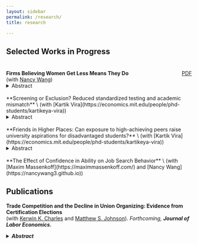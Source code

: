 ```yaml
---
layout: sidebar
permalink: /research/
title: research

---
```


## Selected Works in Progress 
<div style="display: flex; justify-content: space-between; align-items: baseline; max-width: 700px; margin-left: 0; margin-top: 1.5rem;">
  <div>
    <strong>Firms Believing Women Get Less Means They Do</strong><br>
    (with <a href="https://nancywang3.github.io" target="_blank">Nancy Wang</a>)
  </div>

  <a class="btn btn-sm btn-outline-primary" 
     href="/assets/papers/Lowballing.pdf" 
     target="_blank"
     onclick="gtag('event', 'click', {
       event_category: 'Research',
       event_label: 'Firms Believing Women Get Less Means They Do'
     });">
     PDF
  </a>
</div>
<details>
  <summary>Abstract</summary> 
  This paper examines an employer-driven mechanism behind the early-career gender earnings gap using novel data on MIT graduates’ job offers and negotiation process. We document three key findings. First, women receive lower initial compensation offers than men within an employer-occupation. Second, this gap is entirely concentrated in non-salary components—signing bonus and equity—with no gap in base salary. Third, we find no gender differences in job search, and women negotiate as frequently and successfully as men. These findings also generalize to a national sample of high-skill workers in a dataset from Levels.fyi. To understand these patterns, we develop a model showing that a small number of discriminatory firms leads <em>all firms</em> in the market to lowball women in equilibrium. This market-wide gender gap is sustained through outside offers and cannot be closed by changes in worker behavior. We validate this mechanism using an incentivized resume evaluation experiment with recruiters, where we find that firms expect <em>other firms</em> to offer women less. Our results highlight the role of firm behavior—rather than worker decisions alone—in perpetuating gender pay disparities. 
</details> 


<br>
**Screening or Exclusion? Reduced standardized testing and academic mismatch** \
(with [Kartik Vira](https://economics.mit.edu/people/phd-students/kartikeya-vira))
<details>
  <summary>Abstract</summary> 
The fairness and effectiveness of standardized testing in higher education have been heavily scrutinized, most saliently with the rise of SAT-optional admissions. Despite this growing debate, empirical evidence on how reducing standardized testing affects academic sorting and educational outcomes is scarce. This project examines a reform that gradually reduced subject-specific standardized testing requirements in parts of the UK. We present a stylized framework to show that such reforms increase university attendance, but their effects on distributional outcomes and mismatch are ambiguous when teachers and tests have different demographic biases and noise. Using an event-study design, we find that the reform increased enrollment in academic-track subjects in high school, particularly in STEM, and boosted university application and enrollment by 7pp among disadvantaged students. A small subset of these students succeed: they are 1pp more likely to graduate university and less likely to begin their careers at bad firms. However, we also find evidence of aggregate academic mismatch — conditional on attending university, treated students are 3pp less likely to graduate on time and have lower GPAs.
</details> 

<br>
**Friends in Higher Places: Can exposure to high-achieving peers raise university aspirations for disadvantaged students?** \
(with [Kartik Vira](https://economics.mit.edu/people/phd-students/kartikeya-vira))
<details>
  <summary>Abstract</summary> 
Lower-income students apply to and attend elite universities at lower rates than high-income students with similar grades. We examine whether and how lack of exposure to attendees of prestigious universities and social perceptions shape these socioeconomic gaps by combining analysis of administrative data with surveys and a field experiment at high schools in the UK. First, we show that a high school student attending a particular elite university raises the probability of future students from that school applying to that university, and that these students go on to successfully graduate and obtain higher earnings after graduation. This suggests that limited exposure may deter applications from low-income students even when they would succeed at elite universities. To learn more about the mechanisms underlying these effects and evaluate scalable policy interventions, we conduct a survey and field experiment at over 20 UK high schools, where we randomly induce exposure to students attending less familiar universities via videos from current students, one-on-one mentorship, and subsidized visits to universities.
</details> 

<br>
**The Effect of Confidence in Ability on Job Search Behavior** \
(with [Maxim Massenkoff](https://maximmassenkoff.com/) and [Nancy Wang](https://nancywang3.github.io))

<br>

## Publications
**Trade Competition and the Decline in Union Organizing: Evidence from Certification Elections** \
(with [Kerwin K. Charles](https://economics.mit.edu/people/phd-students/kartikeya-vira) and [Matthew S. Johnson](https://sites.google.com/site/mslaterjohnson/research)). <em>Forthcoming<em>, <strong>Journal of Labor Economics<strong>. 
<details>
  <summary>Abstract</summary> 
We assess whether and why trade competition partly explains the sharp decline in U.S. workers' attempts to organize labor unions in recent decades. We find that the swift rise of imports from China in the early 2000s led to substantially lower rates of union certification elections, both among workers in manufacturing industries directly exposed to imports and among workers indirectly exposed through their local labor market. Consistent with a simple model of workers' decision to seek union representation, direct exposure lowered the expected wage gain from unionization, whereas indirect exposure increased the cost of job loss, both of which discourage organizing.
</details> 

<script>
  document.addEventListener('DOMContentLoaded', function () {
    // Track when any <details> is opened
    document.querySelectorAll('details').forEach(function (el) {
      el.addEventListener('toggle', function () {
        if (el.open) {
          const title = el.previousElementSibling?.innerText || 'Unnamed abstract';
          gtag('event', 'abstract_open', {
            event_category: 'Research',
            event_label: title.trim()
          });
        }
      });
    });
  });
</script>